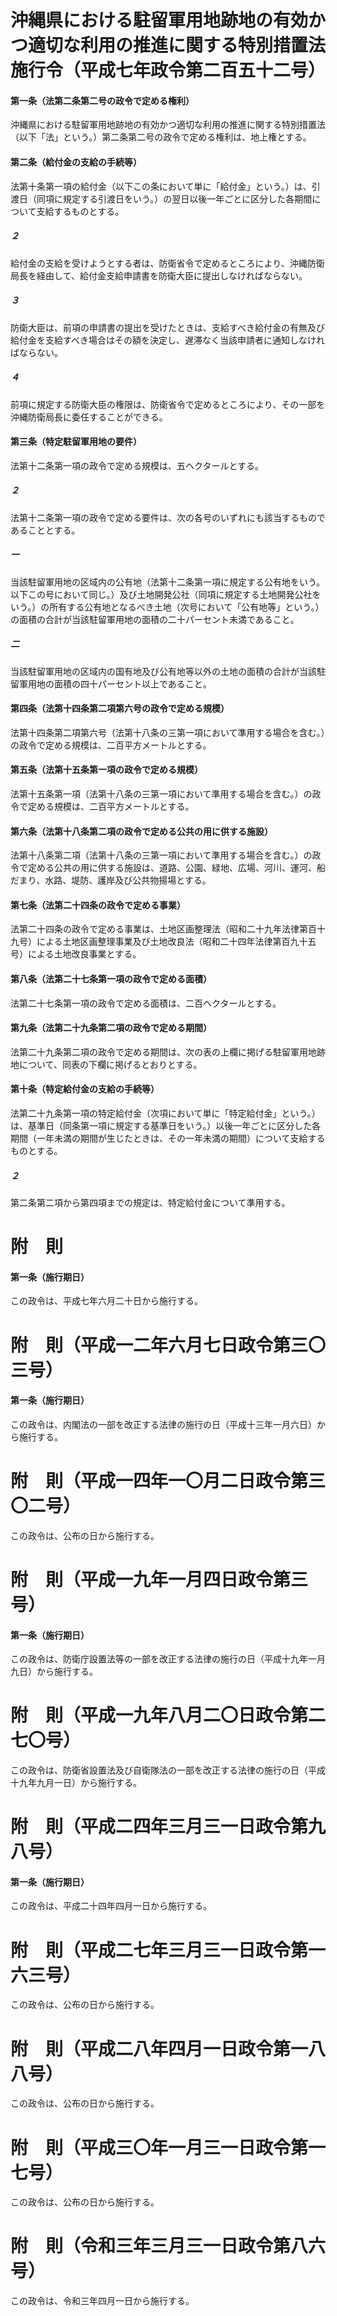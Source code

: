 # 沖縄県における駐留軍用地跡地の有効かつ適切な利用の推進に関する特別措置法施行令（平成七年政令第二百五十二号）
#### 第一条（法第二条第二号の政令で定める権利）
沖縄県における駐留軍用地跡地の有効かつ適切な利用の推進に関する特別措置法（以下「法」という。）第二条第二号の政令で定める権利は、地上権とする。
#### 第二条（給付金の支給の手続等）
法第十条第一項の給付金（以下この条において単に「給付金」という。）は、引渡日（同項に規定する引渡日をいう。）の翌日以後一年ごとに区分した各期間について支給するものとする。
##### ２
給付金の支給を受けようとする者は、防衛省令で定めるところにより、沖縄防衛局長を経由して、給付金支給申請書を防衛大臣に提出しなければならない。
##### ３
防衛大臣は、前項の申請書の提出を受けたときは、支給すべき給付金の有無及び給付金を支給すべき場合はその額を決定し、遅滞なく当該申請者に通知しなければならない。
##### ４
前項に規定する防衛大臣の権限は、防衛省令で定めるところにより、その一部を沖縄防衛局長に委任することができる。
#### 第三条（特定駐留軍用地の要件）
法第十二条第一項の政令で定める規模は、五ヘクタールとする。
##### ２
法第十二条第一項の政令で定める要件は、次の各号のいずれにも該当するものであることとする。
##### 一
当該駐留軍用地の区域内の公有地（法第十二条第一項に規定する公有地をいう。以下この号において同じ。）及び土地開発公社（同項に規定する土地開発公社をいう。）の所有する公有地となるべき土地（次号において「公有地等」という。）の面積の合計が当該駐留軍用地の面積の二十パーセント未満であること。
##### 二
当該駐留軍用地の区域内の国有地及び公有地等以外の土地の面積の合計が当該駐留軍用地の面積の四十パーセント以上であること。
#### 第四条（法第十四条第二項第六号の政令で定める規模）
法第十四条第二項第六号（法第十八条の三第一項において準用する場合を含む。）の政令で定める規模は、二百平方メートルとする。
#### 第五条（法第十五条第一項の政令で定める規模）
法第十五条第一項（法第十八条の三第一項において準用する場合を含む。）の政令で定める規模は、二百平方メートルとする。
#### 第六条（法第十八条第二項の政令で定める公共の用に供する施設）
法第十八条第二項（法第十八条の三第一項において準用する場合を含む。）の政令で定める公共の用に供する施設は、道路、公園、緑地、広場、河川、運河、船だまり、水路、堤防、護岸及び公共物揚場とする。
#### 第七条（法第二十四条の政令で定める事業）
法第二十四条の政令で定める事業は、土地区画整理法（昭和二十九年法律第百十九号）による土地区画整理事業及び土地改良法（昭和二十四年法律第百九十五号）による土地改良事業とする。
#### 第八条（法第二十七条第一項の政令で定める面積）
法第二十七条第一項の政令で定める面積は、二百ヘクタールとする。
#### 第九条（法第二十九条第二項の政令で定める期間）
法第二十九条第二項の政令で定める期間は、次の表の上欄に掲げる駐留軍用地跡地について、同表の下欄に掲げるとおりとする。
#### 第十条（特定給付金の支給の手続等）
法第二十九条第一項の特定給付金（次項において単に「特定給付金」という。）は、基準日（同条第一項に規定する基準日をいう。）以後一年ごとに区分した各期間（一年未満の期間が生じたときは、その一年未満の期間）について支給するものとする。
##### ２
第二条第二項から第四項までの規定は、特定給付金について準用する。
# 附　則
#### 第一条（施行期日）
この政令は、平成七年六月二十日から施行する。
# 附　則（平成一二年六月七日政令第三〇三号）
#### 第一条（施行期日）
この政令は、内閣法の一部を改正する法律の施行の日（平成十三年一月六日）から施行する。
# 附　則（平成一四年一〇月二日政令第三〇二号）
この政令は、公布の日から施行する。
# 附　則（平成一九年一月四日政令第三号）
#### 第一条（施行期日）
この政令は、防衛庁設置法等の一部を改正する法律の施行の日（平成十九年一月九日）から施行する。
# 附　則（平成一九年八月二〇日政令第二七〇号）
この政令は、防衛省設置法及び自衛隊法の一部を改正する法律の施行の日（平成十九年九月一日）から施行する。
# 附　則（平成二四年三月三一日政令第九八号）
#### 第一条（施行期日）
この政令は、平成二十四年四月一日から施行する。
# 附　則（平成二七年三月三一日政令第一六三号）
この政令は、公布の日から施行する。
# 附　則（平成二八年四月一日政令第一八八号）
この政令は、公布の日から施行する。
# 附　則（平成三〇年一月三一日政令第一七号）
この政令は、公布の日から施行する。
# 附　則（令和三年三月三一日政令第八六号）
この政令は、令和三年四月一日から施行する。
